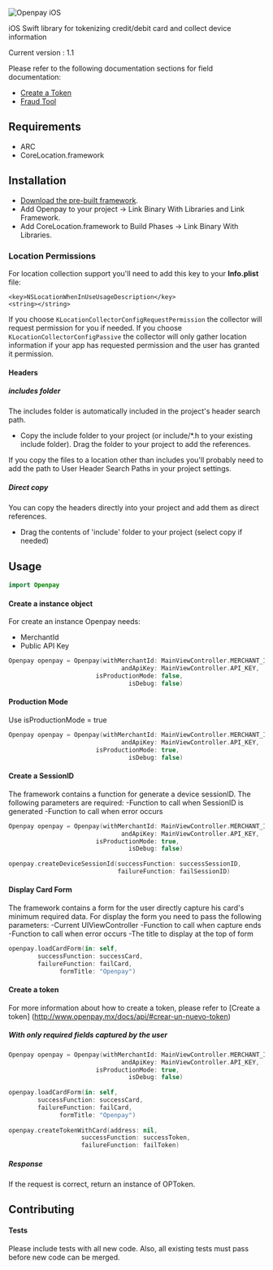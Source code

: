 ![Openpay iOS](http://www.openpay.mx/img/github/ios.jpg)

iOS Swift library for tokenizing credit/debit card and collect device information

Current version : 1.1

Please refer to the following documentation sections for field documentation:
* [Create a Token](http://www.openpay.mx/docs/api/#crear-un-nuevo-token)
* [Fraud Tool](http://www.openpay.mx/docs/fraud-tool.html)

## Requirements

- ARC
- CoreLocation.framework

## Installation

- [Download the pre-built framework](https://github.com/open-pay/openpay-ios/releases).
- Add Openpay to your project -> Link Binary With Libraries and Link Framework.
- Add CoreLocation.framework to Build Phases -> Link Binary With Libraries.

### Location Permissions

For location collection support you'll need to add this key to your
**Info.plist** file:

``` 
<key>NSLocationWhenInUseUsageDescription</key>
<string></string>
```

If you choose `KLocationCollectorConfigRequestPermission` the collector
will request permission for you if needed. If you choose
`KLocationCollectorConfigPassive` the collector will only gather
location information if your app has requested permission and the user has granted it permission.

#### Headers

##### includes folder
The includes folder is automatically included in the project's header search path.

- Copy the include folder to your project (or include/*.h to your existing include folder). Drag the folder to your project to add the references.

If you copy the files to a location other than includes you'll probably need to add the path to User Header Search Paths in your project settings.

##### Direct copy
You can copy the headers directly into your project and add them as direct references.
- Drag the contents of 'include' folder to your project (select copy if needed)

## Usage

```swift
import Openpay
```

#### Create a instance object

For create an instance Openpay needs:
- MerchantId
- Public API Key

```swift
Openpay openpay = Openpay(withMerchantId: MainViewController.MERCHANT_ID, 
							   andApiKey: MainViewController.API_KEY, 
						isProductionMode: false, 
						         isDebug: false)
```

#### Production Mode

Use isProductionMode = true

```swift
Openpay openpay = Openpay(withMerchantId: MainViewController.MERCHANT_ID, 
							   andApiKey: MainViewController.API_KEY, 
						isProductionMode: true, 
						         isDebug: false)
```

#### Create a SessionID

The framework contains a function for generate a device sessionID. 
The following parameters are required:
-Function to call when SessionID is generated
-Function to call when error occurs

```swift
Openpay openpay = Openpay(withMerchantId: MainViewController.MERCHANT_ID, 
							   andApiKey: MainViewController.API_KEY, 
						isProductionMode: true, 
						         isDebug: false)
						         
openpay.createDeviceSessionId(successFunction: successSessionID, 
							  failureFunction: failSessionID)
```

#### Display Card Form

The framework contains a form for the user directly capture his card's minimum required data. 
For display the form you need to pass the following parameters:
-Current UIViewController
-Function to call when capture ends
-Function to call when error occurs
-The title to display at the top of form

```swift
openpay.loadCardForm(in: self, 
		successFunction: successCard, 
		failureFunction: failCard, 
			  formTitle: "Openpay")
```

#### Create a token

For more information about how to create a token, please refer to [Create a token] (http://www.openpay.mx/docs/api/#crear-un-nuevo-token) 

##### With only required fields captured by the user

```swift
Openpay openpay = Openpay(withMerchantId: MainViewController.MERCHANT_ID, 
							   andApiKey: MainViewController.API_KEY, 
						isProductionMode: true, 
						         isDebug: false)
						         
openpay.loadCardForm(in: self, 
		successFunction: successCard, 
		failureFunction: failCard, 
			  formTitle: "Openpay")
			  		         
openpay.createTokenWithCard(address: nil, 
					successFunction: successToken, 
					failureFunction: failToken)

```

##### Response

If the request is correct, return an instance of OPToken.


## Contributing


#### Tests

Please include tests with all new code. Also, all existing tests must pass before new code can be merged.
